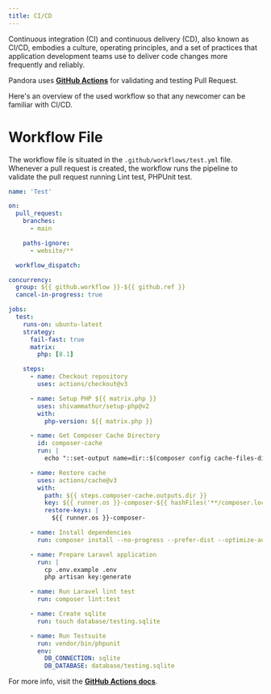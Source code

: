 ```yaml
---
title: CI/CD
---
```


Continuous integration (CI) and continuous delivery (CD), also known as CI/CD, embodies a culture, operating principles, and a set of practices that application development teams use to deliver code changes more frequently and reliably.

Pandora uses **[GitHub Actions](https://docs.github.com/en/actions)** for validating and testing Pull Request.

Here's an overview of the used workflow so that any newcomer can be familiar with CI/CD.

# Workflow File

The workflow file is situated in the `.github/workflows/test.yml` file. Whenever a pull request is created, the workflow runs the pipeline to validate the pull request running Lint test, PHPUnit test.

```yml
name: 'Test'

on:
  pull_request:
    branches:
      - main

    paths-ignore:
      - website/**

  workflow_dispatch:

concurrency:
  group: ${{ github.workflow }}-${{ github.ref }}
  cancel-in-progress: true

jobs:
  test:
    runs-on: ubuntu-latest
    strategy:
      fail-fast: true
      matrix:
        php: [8.1]

    steps:
      - name: Checkout repository
        uses: actions/checkout@v3

      - name: Setup PHP ${{ matrix.php }}
        uses: shivammathur/setup-php@v2
        with:
          php-version: ${{ matrix.php }}

      - name: Get Composer Cache Directory
        id: composer-cache
        run: |
          echo "::set-output name=dir::$(composer config cache-files-dir)"

      - name: Restore cache
        uses: actions/cache@v3
        with:
          path: ${{ steps.composer-cache.outputs.dir }}
          key: ${{ runner.os }}-composer-${{ hashFiles('**/composer.lock') }}
          restore-keys: |
            ${{ runner.os }}-composer-

      - name: Install dependencies
        run: composer install --no-progress --prefer-dist --optimize-autoloader

      - name: Prepare Laravel application
        run: |
          cp .env.example .env
          php artisan key:generate

      - name: Run Laravel lint test
        run: composer lint:test

      - name: Create sqlite
        run: touch database/testing.sqlite

      - name: Run Testsuite
        run: vendor/bin/phpunit
        env:
          DB_CONNECTION: sqlite
          DB_DATABASE: database/testing.sqlite
```

For more info, visit the **[GitHub Actions docs](https://docs.github.com/en/actions)**.
